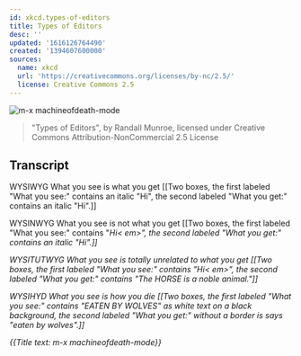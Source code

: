 ```yaml
---
id: xkcd.types-of-editors
title: Types of Editors
desc: ''
updated: '1616126764490'
created: '1394607600000'
sources:
  name: xkcd
  url: 'https://creativecommons.org/licenses/by-nc/2.5/'
  license: Creative Commons 2.5
---
```

![m-x machineofdeath-mode](https://imgs.xkcd.com/comics/types_of_editors.png)
> "Types of Editors", by Randall Munroe, licensed under Creative Commons Attribution-NonCommercial 2.5 License

## Transcript
WYSIWYG
What you see is what you get
[[Two boxes, the first labeled "What you see:" contains an italic "Hi", the second labeled "What you get:" contains an italic "Hi".]]

WYSINWYG
What you see is not what you get
[[Two boxes, the first labeled "What you see:" contains "<em>Hi<
em>", the second labeled "What you get:" contains an italic "Hi".]]

WYSITUTWYG
What you see is totally unrelated to what you get
[[Two boxes, the first labeled "What you see:" contains "<em>Hi<
em>", the second labeled "What you get:" contains "The HORSE is a noble animal."]]

WYSIHYD
What you see is how you die
[[Two boxes, the first labeled "What you see:" contains "EATEN BY WOLVES" as white text on a black background, the second labeled "What you get:" without a border is says "eaten by wolves".]]


{{Title text: m-x machineofdeath-mode}}
